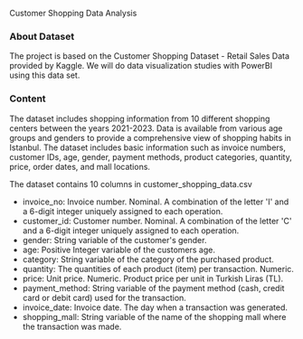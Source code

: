 Customer Shopping Data Analysis

### About Dataset

The project is based on the Customer Shopping Dataset - Retail Sales Data provided by Kaggle. 
We will do data visualization studies with PowerBI using this data set.

### Content

The dataset includes shopping
information from 10 different shopping centers between the years 2021-2023. 
Data is available from various age groups and genders to provide a comprehensive view of shopping habits
in Istanbul. The dataset includes basic information such as invoice numbers, customer IDs, age, gender,
payment methods, product categories, quantity, price, order dates, and mall locations.

The dataset contains 10 columns in customer_shopping_data.csv
* invoice_no: Invoice number. Nominal. A combination of the letter 'I' and a 6-digit integer uniquely assigned to each operation.
* customer_id: Customer number. Nominal. A combination of the letter 'C' and a 6-digit integer uniquely assigned to each operation.
* gender: String variable of the customer's gender.
* age: Positive Integer variable of the customers age.
* category: String variable of the category of the purchased product.
* quantity: The quantities of each product (item) per transaction. Numeric.
* price: Unit price. Numeric. Product price per unit in Turkish Liras (TL).
* payment_method: String variable of the payment method (cash, credit card or debit card) used for the transaction.
* invoice_date: Invoice date. The day when a transaction was generated.
* shopping_mall: String variable of the name of the shopping mall where the transaction was made.

